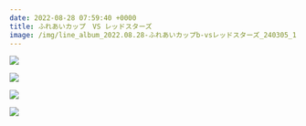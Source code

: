 ```yaml
---
date: 2022-08-28 07:59:40 +0000
title: ふれあいカップ　VS レッドスターズ
image: /img/line_album_2022.08.28-ふれあいカップb-vsレッドスターズ_240305_1.jpg
---
```

![](/img/line_album_2022.08.28-ふれあいカップb-vsレッドスターズ_240305_2.jpg)

![](/img/line_album_2022.08.28-ふれあいカップb-vsレッドスターズ_240305_3.jpg)

![](/img/line_album_2022.08.28-ふれあいカップb-vsレッドスターズ_240305_4.jpg)

![](/img/line_album_2022.08.28-ふれあいカップb-vsレッドスターズ_240305_5.jpg)